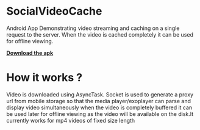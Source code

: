 # SocialVideoCache

Android App Demonstrating video streaming and caching on a single request to the server. When the video is cached completely
it can be used for offline viewing.


**[Download the apk](https://github.com/gulzar1996/SocialVideoCache/blob/master/app-debug.apk?raw=true)** 

 How it works ?
================  
 Video is downloaded using AsyncTask. Socket is used to generate a proxy url from mobile storage so that the media player/exoplayer can parse and display video simultaneously
 when the video is completely buffered it can be used later for offline viewing as the video will be available on the disk.It currently works for mp4 videos of fixed size length
 
